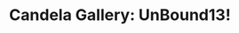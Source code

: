 ---
_schema: default
title: 'Candela Gallery: UnBound13!'
outputs:
  - HTML
  - ContentOnly
post_blocks:
  - _bookshop_name: posts/media-row-start
    row_alignment: between
  - _bookshop_name: posts/media-element-static
    image: https://d1sf55qlb7p6hz.cloudfront.net/candela_blog-1.jpg
    title: blog title
    caption: ''
    width: '100'
  - _bookshop_name: posts/media-element-static
    image: https://d1sf55qlb7p6hz.cloudfront.net/candela_blog-2.jpg
    title: blog title
    caption: ''
    width: '50'
  - _bookshop_name: posts/media-element-static
    image: https://d1sf55qlb7p6hz.cloudfront.net/candela_blog-3.jpg
    title: blog title
    caption: ''
    width: '50'
  - _bookshop_name: posts/media-element-static
    image: https://d1sf55qlb7p6hz.cloudfront.net/candela_blog-4.jpg
    title: blog title
    caption: ''
    width: '50'
  - _bookshop_name: posts/media-element-static
    image: https://d1sf55qlb7p6hz.cloudfront.net/candela_blog-5.jpg
    title: blog title
    caption: ''
    width: '50'
  - _bookshop_name: posts/media-element-static
    image: https://d1sf55qlb7p6hz.cloudfront.net/candela_blog-6.jpg
    title: blog title
    caption: ''
    width: '50'
  - _bookshop_name: posts/media-element-static
    image: https://d1sf55qlb7p6hz.cloudfront.net/candela_blog-7.jpg
    title: blog title
    caption: ''
    width: '50'
  - _bookshop_name: posts/media-element-static
    image: https://d1sf55qlb7p6hz.cloudfront.net/candela_blog-8.jpg
    title: blog title
    caption: ''
    width: '100'
  - _bookshop_name: posts/media-element-static
    image: https://d1sf55qlb7p6hz.cloudfront.net/candela_blog-9.jpg
    title: blog title
    caption: ''
    width: '50'
  - _bookshop_name: posts/media-element-static
    image: https://d1sf55qlb7p6hz.cloudfront.net/candela_blog-10.jpg
    title: blog title
    caption: ''
    width: '50'
  - _bookshop_name: posts/media-element-static
    image: https://d1sf55qlb7p6hz.cloudfront.net/candela_blog-11.jpg
    title: blog title
    caption: ''
    width: '25'
  - _bookshop_name: posts/media-element-static
    image: https://d1sf55qlb7p6hz.cloudfront.net/candela_blog-12.jpg
    title: blog title
    caption: ''
    width: '25'
  - _bookshop_name: posts/media-element-static
    image: https://d1sf55qlb7p6hz.cloudfront.net/candela_blog-13.jpg
    title: blog title
    caption: ''
    width: '25'
  - _bookshop_name: posts/media-element-static
    image: https://d1sf55qlb7p6hz.cloudfront.net/candela_blog-14.jpg
    title: blog title
    caption: ''
    width: '25'
  - _bookshop_name: posts/media-element-static
    image: https://d1sf55qlb7p6hz.cloudfront.net/candela_blog-15.jpg
    title: blog title
    caption: ''
    width: '100'
  - _bookshop_name: posts/media-element-static
    image: https://d1sf55qlb7p6hz.cloudfront.net/candela_blog-16.jpg
    title: blog title
    caption: ''
    width: '50'
  - _bookshop_name: posts/media-element-static
    image: https://d1sf55qlb7p6hz.cloudfront.net/candela_blog-17.jpg
    title: blog title
    caption: ''
    width: '25'
  - _bookshop_name: posts/media-element-static
    image: https://d1sf55qlb7p6hz.cloudfront.net/candela_blog-18.jpg
    title: blog title
    caption: ''
    width: '25'
  - _bookshop_name: posts/media-element-static
    image: https://d1sf55qlb7p6hz.cloudfront.net/candela_blog-19.jpg
    title: blog title
    caption: ''
    width: '50'
  - _bookshop_name: posts/media-element-static
    image: https://d1sf55qlb7p6hz.cloudfront.net/candela_blog-20.jpg
    title: blog title
    caption: ''
    width: '50'
  - _bookshop_name: posts/media-element-static
    image: https://d1sf55qlb7p6hz.cloudfront.net/candela_blog-21.jpg
    title: blog title
    caption: ''
    width: '100'
  - _bookshop_name: posts/media-element-static
    image: https://d1sf55qlb7p6hz.cloudfront.net/candela_blog-22.jpg
    title: blog title
    caption: ''
    width: '50'
  - _bookshop_name: posts/media-element-static
    image: https://d1sf55qlb7p6hz.cloudfront.net/candela_blog-23.jpg
    title: blog title
    caption: ''
    width: '50'
  - _bookshop_name: posts/media-element-static
    image: https://d1sf55qlb7p6hz.cloudfront.net/candela_blog-24.jpg
    title: blog title
    caption: ''
    width: '50'
  - _bookshop_name: posts/media-element-static
    image: https://d1sf55qlb7p6hz.cloudfront.net/candela_blog-25.jpg
    title: blog title
    caption: ''
    width: '50'
  - _bookshop_name: posts/media-element-static
    image: https://d1sf55qlb7p6hz.cloudfront.net/candela_blog-26.jpg
    title: blog title
    caption: ''
    width: '100'
  - _bookshop_name: posts/media-row-end
blog_slider:
  - _bookshop_name: posts/media-element-url
    image: https://d1sf55qlb7p6hz.cloudfront.net/candella-installs-1.jpg
  - _bookshop_name: posts/media-element-url
    image: https://d1sf55qlb7p6hz.cloudfront.net/candella-installs-3.jpg
  - _bookshop_name: posts/media-element-url
    image: https://d1sf55qlb7p6hz.cloudfront.net/candella-installs-2.jpg
  - _bookshop_name: posts/media-element-url
    image: https://d1sf55qlb7p6hz.cloudfront.net/candella-installs-4.jpg
  - _bookshop_name: posts/media-element-url
    image: https://d1sf55qlb7p6hz.cloudfront.net/candella-installs-5.jpg
  - _bookshop_name: posts/media-element-url
    image: https://d1sf55qlb7p6hz.cloudfront.net/candella-installs-6.jpg
attached: true
attached_collection: collections/vanishing-folklore-2.md
attached_link:
block_aspect_ratio: 3x4
blog_block_cover: https://d1sf55qlb7p6hz.cloudfront.net/candela_blog-1.jpg
blog_header: UnBound 13! Exhibition
caption: July 5th - August 3rd
blog_content: >-
  [*American Hypnosis*](https://jesserieser.com/collections/folklore/) is on
  display through August 3rd in the annual UnBound exhibition at [Candela
  Gallery.](https://www.candelagallery.com)


  Now in its 13th year, the UnBound Annual Exhibition is presented by the
  Candela Gallery and Photography Book publishing in Richmond, VA.


  By definition, hypnosis is the induction of a state of consciousness in which
  a person loses the power of voluntary action and is highly responsive to
  suggestion or direction.


  Having spent my formative years in the American “heartland,” I considered
  myself a patriot, and like many, I had a deep sense of pride for my country.
  But today, being an American feels similar to an animal pacing within the
  confines of a zoo. If provided the illusion of just enough freedom you can
  mask the reality of one’s own captivity. The result leaves me with a sense of
  waning dignity. We are collectively on display to intrigue, terrify, and
  satisfy the world's voyeuristic curiosity.


  Here, you will find surreal postcards from this fever dream—a feeling of
  familiar uneasiness transmitted from a citizen who is equally intrigued by his
  home as he is alarmed. They are deceptively nuanced photographs of—and for—an
  America that has done everything it can to abolish nuance, creating
  bleached-out stand-ins for the place itself. In a time in which the truth is
  constantly under attack, American Hypnosis proves these same truths can be
  stranger than fiction.
date:
news_category:
  - exhibition
theme_color: '#d8f1ae'
---